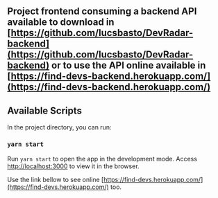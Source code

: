 ## Project frontend consuming a backend API available to download in [https://github.com/lucsbasto/DevRadar-backend](https://github.com/lucsbasto/DevRadar-backend) or to use the API online available in  [https://find-devs-backend.herokuapp.com/](https://find-devs-backend.herokuapp.com/)

## Available Scripts
In the project directory, you can run:

### `yarn start`

Run `yarn start` to open the app in the development mode. Access [http://localhost:3000](http://localhost:3000) to view it in the browser.

Use the link bellow to see online [https://find-devs.herokuapp.com/](https://find-devs.herokuapp.com/) too.
